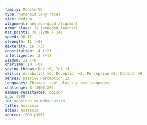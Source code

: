 ```yaml
---
family: MonsterVO
type: humanoid (any race)
size: Medium
alignment: any non-good alignment
armor_class: 15 (studded leather)
hit_points: 78 (12d8 + 24)
speed: 30 ft.
strength: 11 (+0)
dexterity: 16 (+3)
constitution: 14 (+2)
intelligence: 13 (+1)
wisdom: 11 (+0)
charisma: 10 (+0)
saving_throws: Dex +6, Int +4
skills: Acrobatics +6, Deception +3, Perception +3, Stealth +9
senses: passive Perception 13
languages: Thieves' cant plus any two languages
challenge: 8 (3900 XP)
damage_resistances: poison
x_p: 3900
id: monsters_vo.md#assassin
title: Assassin
alias: Assassin
source: (SRD p396)
---
```


